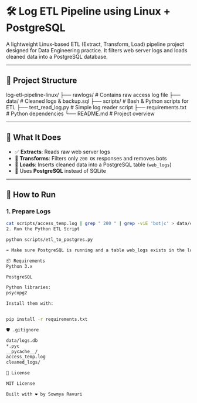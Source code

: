 # 🛠 Log ETL Pipeline using Linux + PostgreSQL

A lightweight Linux-based ETL (Extract, Transform, Load) pipeline project designed for Data Engineering practice. It filters web server logs and loads cleaned data into a PostgreSQL database.

---

## 📁 Project Structure

log-etl-pipeline-linux/ ├── rawlogs/ # Contains raw access log file ├── data/ # Cleaned logs & backup.sql ├── scripts/ # Bash & Python scripts for ETL ├── test_read_log.py # Simple log reader script ├── requirements.txt # Python dependencies └── README.md # Project overview



---

## 🚀 What It Does

- ✅ **Extracts**: Reads raw web server logs  
- 🧹 **Transforms**: Filters only `200 OK` responses and removes bots  
- 💾 **Loads**: Inserts cleaned data into a PostgreSQL table (`web_logs`)  
- 🐘 Uses **PostgreSQL** instead of SQLite  

---

## 🔧 How to Run

### 1. Prepare Logs

```bash
cat scripts/access_temp.log | grep " 200 " | grep -viE 'bot|c' > data/cleaned_log.log
2. Run the Python ETL Script

python scripts/etl_to_postgres.py

➡️ Make sure PostgreSQL is running and a table web_logs exists in the log_db database.

📦 Requirements
Python 3.x

PostgreSQL

Python libraries:
psycopg2

Install them with:


pip install -r requirements.txt

🛡 .gitignore

data/logs.db
*.pyc
__pycache__/
access_temp.log
cleaned_logs/

📄 License

MIT License

Built with ❤️ by Sowmya Ravuri






